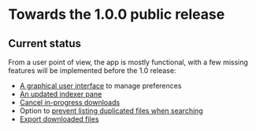 # Towards the 1.0.0 public release

## Current status

From a user point of view, the app is mostly functional, with a few missing features will be implemented before the 1.0 release:

* [A graphical user interface](https://github.com/swampapp/swamp/issues/1) to manage preferences
* [An updated indexer pane](https://github.com/swampapp/swamp/issues/2)
* [Cancel in-progress downloads](https://github.com/swampapp/swamp/issues/3)
* Option to [prevent listing duplicated files when searching](https://github.com/swampapp/swamp/issues/4)
* [Export downloaded files](https://github.com/swampapp/swamp/issues/5)
